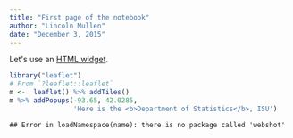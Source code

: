 ```yaml
---
title: "First page of the notebook"
author: "Lincoln Mullen"
date: "December 3, 2015"
---
```


Let's use an [HTML widget](http://www.htmlwidgets.org/).


```r
library("leaflet")
# From `?leaflet::leaflet`
m <-  leaflet() %>% addTiles()
m %>% addPopups(-93.65, 42.0285,
                'Here is the <b>Department of Statistics</b>, ISU')
```

```
## Error in loadNamespace(name): there is no package called 'webshot'
```
